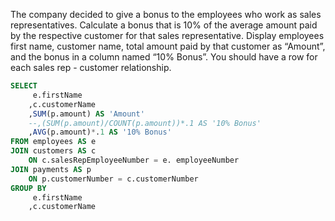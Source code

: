 The company decided to give a bonus to the employees who work as sales representatives. Calculate a bonus that is 10% of the average amount paid by the respective customer for that sales representative. Display employees first name, customer name, total amount paid by that customer as “Amount”, and the bonus in a column named “10% Bonus”. You should have a row for each sales rep - customer relationship.
```sql
SELECT
     e.firstName
    ,c.customerName
    ,SUM(p.amount) AS 'Amount'
    --,(SUM(p.amount)/COUNT(p.amount))*.1 AS '10% Bonus'
    ,AVG(p.amount)*.1 AS '10% Bonus'
FROM employees AS e
JOIN customers AS c
    ON c.salesRepEmployeeNumber = e. employeeNumber
JOIN payments AS p
    ON p.customerNumber = c.customerNumber
GROUP BY
     e.firstName
    ,c.customerName
```
